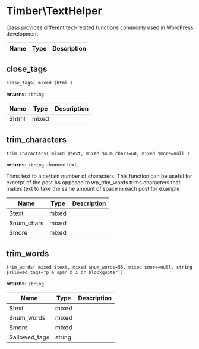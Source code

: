 
# Timber\TextHelper
Class provides different text-related functions commonly used in WordPress development



Name | Type | Description
---- | ---- | -----------

## close_tags
`close_tags( mixed $html )`

**returns:** `string` 

Name | Type | Description
---- | ---- | -----------
$html | mixed | 



## trim_characters
`trim_characters( mixed $text, mixed $num_chars=60, mixed $more=null )`

**returns:** `string` trimmed text.

Trims text to a certain number of characters. This function can be useful for excerpt of the post As opposed to wp_trim_words trims characters that makes text to take the same amount of space in each post for example

Name | Type | Description
---- | ---- | -----------
$text | mixed | 
$num_chars | mixed | 
$more | mixed | 



## trim_words
`trim_words( mixed $text, mixed $num_words=55, mixed $more=null, string $allowed_tags="p a span b i br blockquote" )`

**returns:** `string` 

Name | Type | Description
---- | ---- | -----------
$text | mixed | 
$num_words | mixed | 
$more | mixed | 
$allowed_tags | string | 






